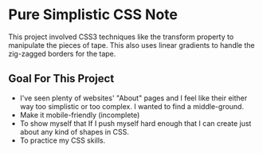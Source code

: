 # Pure Simplistic CSS Note 

This project involved CSS3 techniques like the transform property to manipulate the pieces of tape. This also uses linear gradients to handle the zig-zagged borders for the tape. 

## Goal For This Project 

* I've seen plenty of websites' "About" pages and I feel like their either way too simplistic or too complex. I wanted to find a middle-ground. 
* Make it mobile-friendly (incomplete)
* To show myself that If I push myself hard enough that I can create just about any kind of shapes in CSS.
* To practice my CSS skills.
